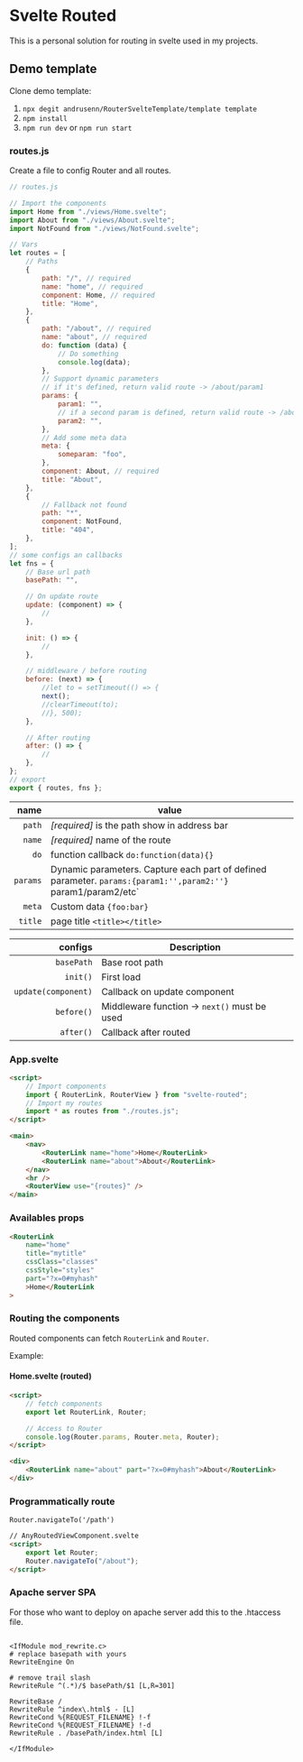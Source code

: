 # Svelte Routed

This is a personal solution for routing in svelte used in my projects.

## Demo template

Clone demo template:

1. `npx degit andrusenn/RouterSvelteTemplate/template template`
2. `npm install`
3. `npm run dev` or `npm run start`

### routes.js

Create a file to config Router and all routes.

```js
// routes.js

// Import the components
import Home from "./views/Home.svelte";
import About from "./views/About.svelte";
import NotFound from "./views/NotFound.svelte";

// Vars
let routes = [
    // Paths
    {
        path: "/", // required
        name: "home", // required
        component: Home, // required
        title: "Home",
    },
    {
        path: "/about", // required
        name: "about", // required
        do: function (data) {
            // Do something
            console.log(data);
        },
        // Support dynamic parameters
        // if it's defined, return valid route -> /about/param1
        params: {
            param1: "",
            // if a second param is defined, return valid route -> /about/param1/param2
            param2: "",
        },
        // Add some meta data
        meta: {
            someparam: "foo",
        },
        component: About, // required
        title: "About",
    },
    {
        // Fallback not found
        path: "*",
        component: NotFound,
        title: "404",
    },
];
// some configs an callbacks
let fns = {
    // Base url path
    basePath: "",

    // On update route
    update: (component) => {
        //
    },

    init: () => {
        //
    },

    // middleware / before routing
    before: (next) => {
        //let to = setTimeout(() => {
        next();
        //clearTimeout(to);
        //}, 500);
    },

    // After routing
    after: () => {
        //
    },
};
// export
export { routes, fns };
```

|     name | value                                                                                                         |
| -------: | ------------------------------------------------------------------------------------------------------------- |
|   `path` | _[required]_ is the path show in address bar                                                                  |
|   `name` | _[required]_ name of the route                                                                                |
|     `do` | function callback `do:function(data){}`                                                                       |
| `params` | Dynamic parameters. Capture each part of defined parameter. `params:{param1:'',param2:''}` param1/param2/etc` |
|   `meta` | Custom data `{foo:bar}`                                                                                       |
|  `title` | page title `<title></title>`                                                                                  |

|             configs | Description                                  |
| ------------------: | -------------------------------------------- |
|          `basePath` | Base root path                               |
|            `init()` | First load                                   |
| `update(component)` | Callback on update component                 |
|          `before()` | Middleware function -> `next()` must be used |
|           `after()` | Callback after routed                        |

### App.svelte

```html
<script>
    // Import components
    import { RouterLink, RouterView } from "svelte-routed";
    // Import my routes
    import * as routes from "./routes.js";
</script>

<main>
    <nav>
        <RouterLink name="home">Home</RouterLink>
        <RouterLink name="about">About</RouterLink>
    </nav>
    <hr />
    <RouterView use="{routes}" />
</main>
```

### Availables props

```html
<RouterLink
    name="home"
    title="mytitle"
    cssClass="classes"
    cssStyle="styles"
    part="?x=0#myhash"
    >Home</RouterLink
>
```

### Routing the components

Routed components can fetch `RouterLink` and `Router`.

Example:

#### Home.svelte (routed)

```html
<script>
    // fetch components
    export let RouterLink, Router;

    // Access to Router
    console.log(Router.params, Router.meta, Router);
</script>

<div>
    <RouterLink name="about" part="?x=0#myhash">About</RouterLink>
</div>
```

### Programmatically route

`Router.navigateTo('/path')`

```html
// AnyRoutedViewComponent.svelte
<script>
    export let Router;
    Router.navigateTo("/about");
</script>
```

### Apache server SPA

For those who want to deploy on apache server add this to the .htaccess file.

```text

<IfModule mod_rewrite.c>
# replace basepath with yours
RewriteEngine On

# remove trail slash
RewriteRule ^(.*)/$ basePath/$1 [L,R=301]

RewriteBase /
RewriteRule ^index\.html$ - [L]
RewriteCond %{REQUEST_FILENAME} !-f
RewriteCond %{REQUEST_FILENAME} !-d
RewriteRule . /basePath/index.html [L]

</IfModule>
```
